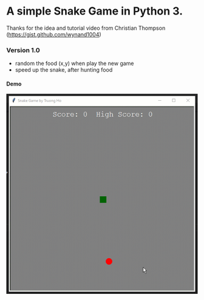 
# A simple Snake Game in Python 3.
Thanks for the idea and tutorial video from Christian Thompson (https://gist.github.com/wynand1004)

### Version 1.0
- random the food (x,y) when play  the new game
- speed up the snake, after hunting food


#### Demo

![](https://raw.githubusercontent.com/holamtruong/snake-game/master/demo_version_1.0.gif?token=AEERSI5BALDULDMKIVA3PI267OHNE)
